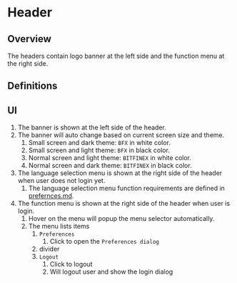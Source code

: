 # Header

## Overview

The headers contain logo banner at the left side and the function menu at the right side.

## Definitions

## UI

1. The banner is shown at the left side of the header.
1. The banner will auto change based on current screen size and theme.
    1. Small screen and dark theme: `BFX` in white color.
    1. Small screen and light theme: `BFX` in black color.
    1. Normal screen and light theme: `BITFINEX` in white color.
    1. Normal screen and dark theme: `BITFINEX` in black color.
1. The language selection menu is shown at the right side of the header when user does not login yet.
    1. The language selection menu function requirements are defined in [prefernces.md](prefernces.md).
1. The function menu is shown at the right side of the header when user is login.
    1. Hover on the menu will popup the menu selector automatically.
    1. The menu lists items
        1. `Preferences`
            1. Click to open the `Preferences dialog`
        1. divider
        1. `Logout`
            1. Click to logout
            1. Will logout user and show the login dialog
